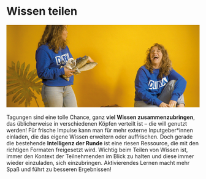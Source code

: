# Wissen teilen



![](../../.gitbook/assets/gitbook_forum_750x32.jpg)

Tagungen sind eine tolle Chance, ganz **viel Wissen zusammenzubringen**, das üblicherweise in verschiedenen Köpfen verteilt ist – die will genutzt werden! Für frische Impulse kann man für mehr externe Inputgeber\*innen einladen, die das eigene Wissen erweitern oder auffrischen. Doch gerade die bestehende **Intelligenz der Runde** ist eine riesen Ressource, die mit den richtigen Formaten freigesetzt wird. Wichtig beim Teilen von Wissen ist, immer den Kontext der Teilnehmenden im Blick zu halten und diese immer wieder einzuladen, sich einzubringen. Aktivierendes Lernen macht mehr Spaß und führt zu besseren Ergebnissen!

